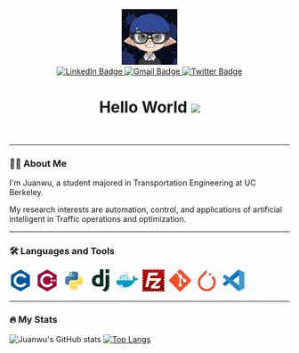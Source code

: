 <div id="header" align="center">
  <img src="./img/logo.jpg" width="100"/>
</div>

<div id="badges" align="center">
  <a href="www.linkedin.com/in/juanwu-lu">
    <img src="https://img.shields.io/badge/LinkedIn-blue?style=for-the-badge&logo=linkedin&logoColor=white" alt="LinkedIn Badge"/>
  <a/>
  <a href="juanwu_lu@berkeley.edu">
    <img src="https://img.shields.io/badge/Gmail-red?style=for-the-badge&logo=gmail&logoColor=white" alt="Gmail Badge"/>
  <a/>
  <a href="https://twitter.com/Chocolate_dave">
    <img src="https://img.shields.io/badge/Twitter-blue?style=for-the-badge&logo=twitter&logoColor=white" alt="Twitter Badge"/>
  <a/>
</div>

<h1 align="center">
  Hello World
  <img src="https://media.giphy.com/media/hvRJCLFzcasrR4ia7z/giphy.gif" width="30px"/>
</h1>

<div id="theme" align="center">
  <img src="https://media1.giphy.com/media/7zleA6kosCcNp3PPKb/giphy.gif?cid=ecf05e47ex56tmh18r0sjea9ffmkyogdrdl8lfowvhv3ci3k&rid=giphy.gif&ct=g" alt=""/>
</div>

---

### :man_technologist: About Me

I'm Juanwu, a student majored in Transportation Engineering at UC Berkeley.

My research interests are automation, control, and applications of artificial intelligent in Traffic operations and optimization.

---

### :hammer_and_wrench: Languages and Tools

<div>
  <img src="https://github.com/devicons/devicon/blob/master/icons/c/c-plain.svg" title="C" alt="C" width="40" height="40"/>&nbsp;
  <img src="https://github.com/devicons/devicon/blob/master/icons/cplusplus/cplusplus-plain.svg" title="CPP" alt="CPP" width="40" height="40"/>&nbsp;
  <img src="https://github.com/devicons/devicon/blob/master/icons/python/python-original.svg" title="Python" alt="Python" width="40" height="40"/>&nbsp;
  <img src="https://github.com/devicons/devicon/blob/master/icons/django/django-plain.svg" title="Django" alt="Django" width="40" height="40"/>&nbsp;
  <img src="https://github.com/devicons/devicon/blob/master/icons/docker/docker-plain.svg" title="Docker" alt="Docker" width="40" height="40"/>&nbsp;
  <img src="https://github.com/devicons/devicon/blob/master/icons/filezilla/filezilla-plain.svg" title="Filezilla" alt="Filezilla" width="40" height="40"/>&nbsp;
  <img src="https://github.com/devicons/devicon/blob/master/icons/git/git-original.svg" title="Git" alt="Git" width="40" height="40"/>&nbsp;
  <img src="https://github.com/devicons/devicon/blob/master/icons/pytorch/pytorch-original.svg" title="PyTorch" alt="PyTorch" width="40" height="40"/>&nbsp;
  <img src="https://github.com/devicons/devicon/blob/master/icons/vscode/vscode-original.svg" title="VSCode" alt="VSCode" width="40" height="40"/>&nbsp;
</div>

---

### :fire: My Stats

![Juanwu's GitHub stats](https://github-readme-stats-pied-theta.vercel.app/api?username=ChocolateDave&show_icons=true&theme=radical)
[![Top Langs](https://github-readme-stats-pied-theta.vercel.app/api/top-langs/?username=ChocolateDave&layout=compact&theme=vision-friendly-dark)](https://github.com/anuraghazra/github-readme-stats)

<!--### Hi there 👋-->

<!--
**ChocolateDave/ChocolateDave** is a ✨ _special_ ✨ repository because its `README.md` (this file) appears on your GitHub profile.

Here are some ideas to get you started:

- 🔭 I’m currently working on ...
- 🌱 I’m currently learning ...
- 👯 I’m looking to collaborate on ...
- 🤔 I’m looking for help with ...
- 💬 Ask me about ...
- 📫 How to reach me: ...
- 😄 Pronouns: ...
- ⚡ Fun fact: ...
-->
